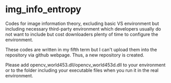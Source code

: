 # img_info_entropy

Codes for image information theory, excluding basic VS environment but including necessary third-party environment which developers usually do not want to include but cost downloaders plenty of time to configure the environment. 

These codes are written in my fifth term but I can't upload them into the repository via github webpage. Thus, a new repository is created. 

Please add opencv_world453.dll/opencv_world453d.dll to your environment or to the folder including your executable files when you run it in the real environment. 
